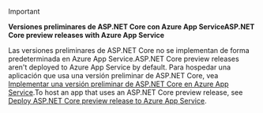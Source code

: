 > [!IMPORTANT]
> <span data-ttu-id="fabe0-101">**Versiones preliminares de ASP.NET Core con Azure App Service**</span><span class="sxs-lookup"><span data-stu-id="fabe0-101">**ASP.NET Core preview releases with Azure App Service**</span></span>
>
> <span data-ttu-id="fabe0-102">Las versiones preliminares de ASP.NET Core no se implementan de forma predeterminada en Azure App Service.</span><span class="sxs-lookup"><span data-stu-id="fabe0-102">ASP.NET Core preview releases aren't deployed to Azure App Service by default.</span></span> <span data-ttu-id="fabe0-103">Para hospedar una aplicación que usa una versión preliminar de ASP.NET Core, vea [Implementar una versión preliminar de ASP.NET Core en Azure App Service](xref:host-and-deploy/azure-apps/index#deploy-aspnet-core-preview-release-to-azure-app-service).</span><span class="sxs-lookup"><span data-stu-id="fabe0-103">To host an app that uses an ASP.NET Core preview release, see [Deploy ASP.NET Core preview release to Azure App Service](xref:host-and-deploy/azure-apps/index#deploy-aspnet-core-preview-release-to-azure-app-service).</span></span>
<!-- 
> [!IMPORTANT]
> **ASP.NET Core 3.0 with Azure App Service**
>
> ASP.NET Core 3.0 has not yet been deployed to Azure App Service. We hope to provide ASP.NET Core 3 on Azure App Service soon. To host an app that uses an ASP.NET Core 3.0:

* Treat ASP.NET Core 3.0 like a preview release for Azure App Service deployment.
* See [Deploy ASP.NET Core preview release to Azure App Service](xref:host-and-deploy/azure-apps/index#deploy-aspnet-core-preview-release-to-azure-app-service).
-->
